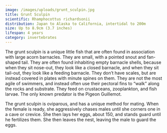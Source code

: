 ```yaml
---
image: /images/uploads/grunt_sculpin.jpg
title: Grunt Sculpin
scientific: Rhamphocottus richardsonii
distribution: Japan to Alaska to California, intertidal to 200m
size: Up to 8.9cm (3.7 inches)
lifespan: 4 years
category: invertebrates
---
```


The grunt sculpin is a unique little fish that are often found in association with large acorn barnacles. They are small, with a pointed snout and fan-shaped tail. They are often found inhabiting empty barnacle shells, because when they sit nose-out, they look like a closed barnacle, and when they sit tail-out, they look like a feeding barnacle. They don’t have scales, but are instead covered in plates with minute spines on them. They are not the most agile of swimmers, and instead often use their pectoral fins to “walk” along the rocks and substrate. They feed on crustaceans, zooplankton, and fish larvae. The only known predator is the Pigeon Guillemot.

The grunt sculpin is oviparous, and has a unique method for mating. When the female is ready, she aggressively chases males until she corners one in a cave or crevice. She then lays her eggs, about 150, and stands guard until he fertilizes them. She then leaves the nest, leaving the male to guard the eggs.